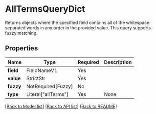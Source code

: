 # AllTermsQueryDict

Returns objects where the specified field contains all of the whitespace separated words in any
order in the provided value. This query supports fuzzy matching.


## Properties
| Name | Type | Required | Description |
| ------------ | ------------- | ------------- | ------------- |
**field** | FieldNameV1 | Yes |  |
**value** | StrictStr | Yes |  |
**fuzzy** | NotRequired[Fuzzy] | No |  |
**type** | Literal["allTerms"] | Yes | None |


[[Back to Model list]](../../../README.md#models-v1-link) [[Back to API list]](../../../README.md#documentation-for-api-endpoints) [[Back to README]](../../../README.md)
